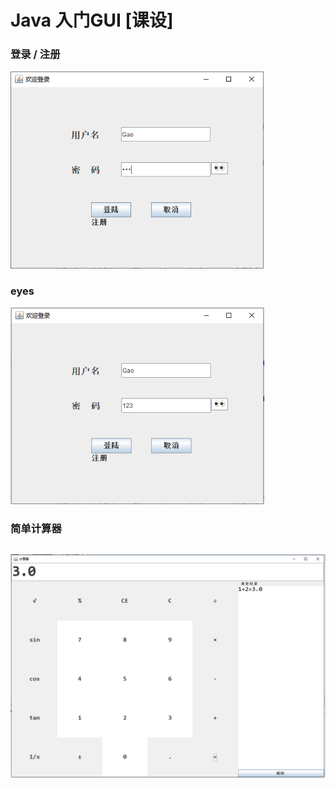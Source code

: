 # Java 入门GUI [课设]

### 登录 / 注册

<img src="img\1586672416336.png" alt="1586672416336" style="zoom: 80%;" />

### eyes

<img src="img\1586672443998.png" alt="简单计算器" style="zoom:80%;" />

### 简单计算器

## ![1586671919357](img\1586671919357.png)



